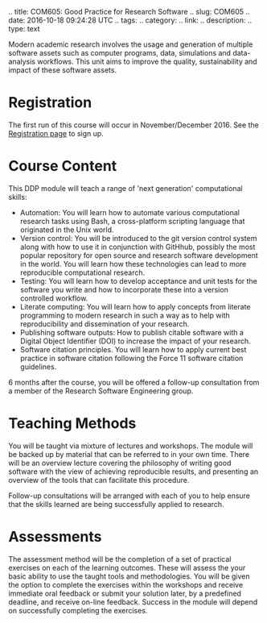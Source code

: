 .. title: COM605: Good Practice for Research Software
.. slug: COM605
.. date: 2016-10-18 09:24:28 UTC
.. tags:
.. category:
.. link:
.. description:
.. type: text

Modern academic research involves the usage and generation of multiple software assets such as computer programs, data, simulations and data-analysis workflows. This unit aims to improve the quality, sustainability and impact of these software assets.

# Registration

The first run of this course will occur in November/December 2016. See the [Registration page](COM605reg) to sign up.

# Course Content

This DDP module will teach a range of 'next generation' computational skills:

* Automation: You will learn how to automate various computational research tasks using Bash, a cross-platform scripting language that originated in the Unix world.
* Version control: You will be introduced to the git version control system along with how to use it in conjunction with GitHhub, possibly the most popular repository for open source and research software development in the world. You will learn how these technologies can lead to more reproducible computational research.
* Testing: You will learn how to develop acceptance and unit tests for the software you write and how to incorporate these into a version controlled workflow.
* Literate computing: You will learn how to apply concepts from literate programming to modern research in such a way as to help with reproducibility and dissemination of your research.
* Publishing software outputs: How to publish citable software with a Digital Object Identifier (DOI) to increase the impact of your research.
* Software citation principles. You will learn how to apply current best practice in software citation following the Force 11 software citation guidelines.

6 months after the course, you will be offered a follow-up consultation from a member of the Research Software Engineering group.

# Teaching Methods

You will be taught via mixture of lectures and workshops. The module will be backed up by material that can be referred to in your own time. There will be an overview lecture covering the philosophy of writing good software with the view of achieving reproducible results, and presenting an overview of the tools that can facilitate this procedure.

Follow-up consultations will be arranged with each of you to help ensure that the skills learned are being successfully applied to research.

# Assessments

The assessment method will be the completion of a set of practical exercises on each of the learning outcomes. These will assess the your basic ability to use the taught tools and methodologies. You will be given the option to complete the exercises within the workshops and receive immediate oral feedback or submit your solution later, by a predefined deadline, and receive on-line feedback. Success in the module will depend on successfully completing the exercises.
